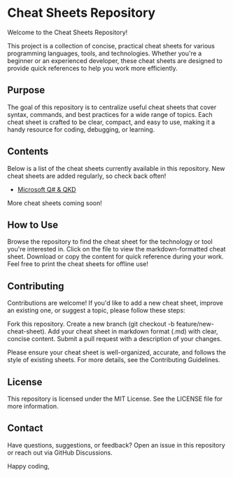 # Cheat Sheets Repository
Welcome to the Cheat Sheets Repository! 

This project is a collection of concise, practical cheat sheets for various programming languages, tools, and technologies. Whether you're a beginner or an experienced developer, these cheat sheets are designed to provide quick references to help you work more efficiently.

## Purpose
The goal of this repository is to centralize useful cheat sheets that cover syntax, commands, and best practices for a wide range of topics. Each cheat sheet is crafted to be clear, compact, and easy to use, making it a handy resource for coding, debugging, or learning.

## Contents
Below is a list of the cheat sheets currently available in this repository. New cheat sheets are added regularly, so check back often!
- [Microsoft Q# & QKD](https://github.com/jullyanolino/cheat_sheets/blob/main/quantum/q-sharp.html)

More cheat sheets coming soon!

## How to Use

Browse the repository to find the cheat sheet for the technology or tool you're interested in.
Click on the file to view the markdown-formatted cheat sheet.
Download or copy the content for quick reference during your work.
Feel free to print the cheat sheets for offline use!

## Contributing
Contributions are welcome! If you'd like to add a new cheat sheet, improve an existing one, or suggest a topic, please follow these steps:

Fork this repository.
Create a new branch (git checkout -b feature/new-cheat-sheet).
Add your cheat sheet in markdown format (.md) with clear, concise content.
Submit a pull request with a description of your changes.

Please ensure your cheat sheet is well-organized, accurate, and follows the style of existing sheets. For more details, see the Contributing Guidelines.

## License
This repository is licensed under the MIT License. See the LICENSE file for more information.

## Contact
Have questions, suggestions, or feedback? Open an issue in this repository or reach out via GitHub Discussions.

Happy coding,
